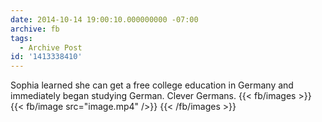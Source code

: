 ```yaml
---
date: 2014-10-14 19:00:10.000000000 -07:00
archive: fb
tags: 
  - Archive Post
id: '1413338410'
---
```


Sophia learned she can get a free college education in Germany and immediately began studying German. Clever Germans.
{{< fb/images >}}
{{< fb/image src="image.mp4" />}}
{{< /fb/images >}}
